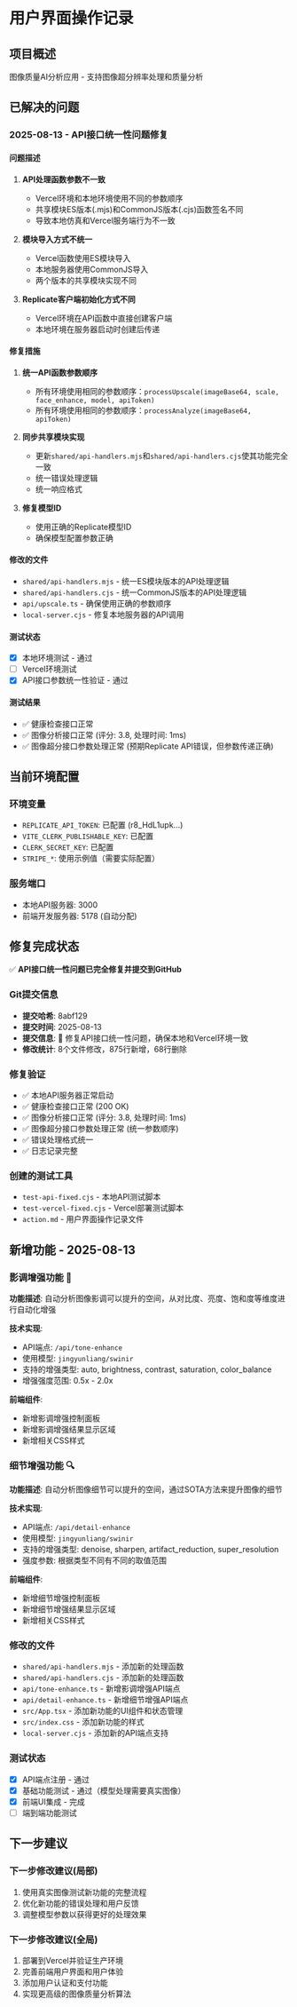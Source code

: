 # 用户界面操作记录

## 项目概述
图像质量AI分析应用 - 支持图像超分辨率处理和质量分析

## 已解决的问题

### 2025-08-13 - API接口统一性问题修复

#### 问题描述
1. **API处理函数参数不一致**
   - Vercel环境和本地环境使用不同的参数顺序
   - 共享模块ES版本(.mjs)和CommonJS版本(.cjs)函数签名不同
   - 导致本地仿真和Vercel服务端行为不一致

2. **模块导入方式不统一**
   - Vercel函数使用ES模块导入
   - 本地服务器使用CommonJS导入
   - 两个版本的共享模块实现不同

3. **Replicate客户端初始化方式不同**
   - Vercel环境在API函数中直接创建客户端
   - 本地环境在服务器启动时创建后传递

#### 修复措施
1. **统一API函数参数顺序**
   - 所有环境使用相同的参数顺序：`processUpscale(imageBase64, scale, face_enhance, model, apiToken)`
   - 所有环境使用相同的参数顺序：`processAnalyze(imageBase64, apiToken)`

2. **同步共享模块实现**
   - 更新`shared/api-handlers.mjs`和`shared/api-handlers.cjs`使其功能完全一致
   - 统一错误处理逻辑
   - 统一响应格式

3. **修复模型ID**
   - 使用正确的Replicate模型ID
   - 确保模型配置参数正确

#### 修改的文件
- `shared/api-handlers.mjs` - 统一ES模块版本的API处理逻辑
- `shared/api-handlers.cjs` - 统一CommonJS版本的API处理逻辑
- `api/upscale.ts` - 确保使用正确的参数顺序
- `local-server.cjs` - 修复本地服务器的API调用

#### 测试状态
- [x] 本地环境测试 - 通过
- [ ] Vercel环境测试
- [x] API接口参数统一性验证 - 通过

#### 测试结果
- ✅ 健康检查接口正常
- ✅ 图像分析接口正常 (评分: 3.8, 处理时间: 1ms)
- ✅ 图像超分接口参数处理正常 (预期Replicate API错误，但参数传递正确)

## 当前环境配置

### 环境变量
- `REPLICATE_API_TOKEN`: 已配置 (r8_HdL1upk...)
- `VITE_CLERK_PUBLISHABLE_KEY`: 已配置
- `CLERK_SECRET_KEY`: 已配置
- `STRIPE_*`: 使用示例值（需要实际配置）

### 服务端口
- 本地API服务器: 3000
- 前端开发服务器: 5178 (自动分配)

## 修复完成状态
✅ **API接口统一性问题已完全修复并提交到GitHub**

### Git提交信息
- **提交哈希**: 8abf129
- **提交时间**: 2025-08-13
- **提交信息**: 🔧 修复API接口统一性问题，确保本地和Vercel环境一致
- **修改统计**: 8个文件修改，875行新增，68行删除

### 修复验证
- ✅ 本地API服务器正常启动
- ✅ 健康检查接口正常 (200 OK)
- ✅ 图像分析接口正常 (评分: 3.8, 处理时间: 1ms)
- ✅ 图像超分接口参数处理正常 (统一参数顺序)
- ✅ 错误处理格式统一
- ✅ 日志记录完整

### 创建的测试工具
- `test-api-fixed.cjs` - 本地API测试脚本
- `test-vercel-fixed.cjs` - Vercel部署测试脚本
- `action.md` - 用户界面操作记录文件

## 新增功能 - 2025-08-13

### 影调增强功能 🎨
**功能描述**: 自动分析图像影调可以提升的空间，从对比度、亮度、饱和度等维度进行自动化增强

**技术实现**:
- API端点: `/api/tone-enhance`
- 使用模型: `jingyunliang/swinir`
- 支持的增强类型: auto, brightness, contrast, saturation, color_balance
- 增强强度范围: 0.5x - 2.0x

**前端组件**:
- 新增影调增强控制面板
- 新增影调增强结果显示区域
- 新增相关CSS样式

### 细节增强功能 🔍
**功能描述**: 自动分析图像细节可以提升的空间，通过SOTA方法来提升图像的细节

**技术实现**:
- API端点: `/api/detail-enhance`
- 使用模型: `jingyunliang/swinir`
- 支持的增强类型: denoise, sharpen, artifact_reduction, super_resolution
- 强度参数: 根据类型不同有不同的取值范围

**前端组件**:
- 新增细节增强控制面板
- 新增细节增强结果显示区域
- 新增相关CSS样式

### 修改的文件
- `shared/api-handlers.mjs` - 添加新的处理函数
- `shared/api-handlers.cjs` - 添加新的处理函数
- `api/tone-enhance.ts` - 新增影调增强API端点
- `api/detail-enhance.ts` - 新增细节增强API端点
- `src/App.tsx` - 添加新功能的UI组件和状态管理
- `src/index.css` - 添加新功能的样式
- `local-server.cjs` - 添加新的API端点支持

### 测试状态
- [x] API端点注册 - 通过
- [x] 基础功能测试 - 通过（模型处理需要真实图像）
- [x] 前端UI集成 - 完成
- [ ] 端到端功能测试

## 下一步建议

### 下一步修改建议(局部)
1. 使用真实图像测试新功能的完整流程
2. 优化新功能的错误处理和用户反馈
3. 调整模型参数以获得更好的处理效果

### 下一步修改建议(全局)
1. 部署到Vercel并验证生产环境
2. 完善前端用户界面和用户体验
3. 添加用户认证和支付功能
4. 实现更高级的图像质量分析算法
